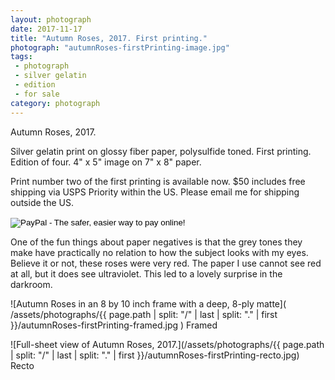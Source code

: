 ```yaml
---
layout: photograph
date: 2017-11-17
title: "Autumn Roses, 2017. First printing."
photograph: "autumnRoses-firstPrinting-image.jpg"
tags:
 - photograph
 - silver gelatin
 - edition
 - for sale
category: photograph
---
```

Autumn Roses, 2017.

Silver gelatin print on glossy fiber paper, polysulfide toned.
First printing. Edition of four. 4" x 5" image on 7" x 8" paper.

Print number two of the first printing is available now. $50 includes free shipping via USPS Priority within the US. Please email me for shipping outside the US.

<form action="https://www.paypal.com/cgi-bin/webscr" method="post" target="_top">
<input type="hidden" name="cmd" value="_s-xclick">
<input type="hidden" name="hosted_button_id" value="UP57N3F8YVGRN">
<input type="image" src="https://www.paypalobjects.com/en_US/i/btn/btn_buynow_SM.gif" border="0" name="submit" alt="PayPal - The safer, easier way to pay online!">
<img alt="One pixel because PayPal says so." border="0" src="https://www.paypalobjects.com/en_US/i/scr/pixel.gif" width="1" height="1">
</form>

One of the fun things about paper negatives is that the grey tones they make have practically no relation to how the subject looks with my eyes. Believe it or not, these roses were very red. The paper I use cannot see red at all, but it does see ultraviolet. This led to a lovely surprise in the darkroom.

![Autumn Roses in an 8 by 10 inch frame with a deep, 8-ply matte]( /assets/photographs/{{ page.path | split: "/" | last | split: "." | first }}/autumnRoses-firstPrinting-framed.jpg )
Framed

![Full-sheet view of Autumn Roses, 2017.](/assets/photographs/{{ page.path | split: "/" | last | split: "." | first }}/autumnRoses-firstPrinting-recto.jpg)
Recto
